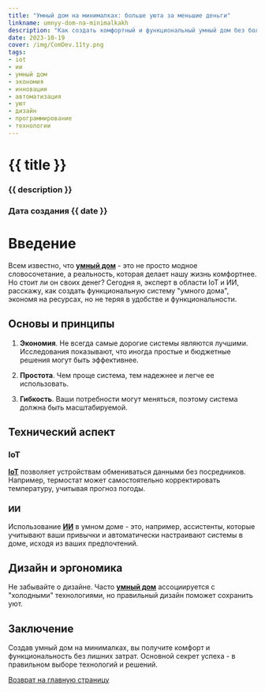 ```yaml
---
title: "Умный дом на минималках: больше уюта за меньшие деньги"
linkname: umnyy-dom-na-minimalkakh
description: "Как создать комфортный и функциональный умный дом без больших вложений, используя доступные технические решения с применением IoT и ИИ."
date: 2023-10-19
cover: /img/ComDev.11ty.png
tags: 
- iot
- ии
- умный дом
- экономия
- инновации
- автоматизация
- уют
- дизайн
- программирование
- технологии
---
```


# {{ title }}
### {{ description }}
### Дата создания {{ date }}

# Введение

Всем известно, что **[умный дом](/)** - это не просто модное словосочетание, а реальность, которая делает нашу жизнь комфортнее. Но стоит ли он своих денег? Сегодня я, эксперт в области IoT и ИИ, расскажу, как создать функциональную систему "умного дома", экономя на ресурсах, но не теряя в удобстве и функциональности.

## Основы и принципы

1. **Экономия**. Не всегда самые дорогие системы являются лучшими. Исследования показывают, что иногда простые и бюджетные решения могут быть эффективнее.

2. **Простота**. Чем проще система, тем надежнее и легче ее использовать.

3. **Гибкость**. Ваши потребности могут меняться, поэтому система должна быть масштабируемой.

## Технический аспект

### IoT

**[IoT](/)** позволяет устройствам обмениваться данными без посредников. Например, термостат может самостоятельно корректировать температуру, учитывая прогноз погоды.

### ИИ

Использование **[ИИ](/)** в умном доме - это, например, ассистенты, которые учитывают ваши привычки и автоматически настраивают системы в доме, исходя из ваших предпочтений.

## Дизайн и эргономика

Не забывайте о дизайне. Часто **[умный дом](/)** ассоциируется с "холодными" технологиями, но правильный дизайн поможет сохранить уют.

## Заключение

Создав умный дом на минималках, вы получите комфорт и функциональность без лишних затрат. Основной секрет успеха - в правильном выборе технологий и решений.

[Возврат на главную страницу](/)